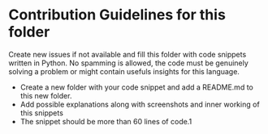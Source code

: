 # Contribution Guidelines for this folder

Create new issues if not available and fill this folder with code snippets written in Python. No spamming is allowed, the code must be genuinely solving a problem or might contain usefuls insights for this language.

- Create a new folder with your code snippet and add a README.md to this new folder.
- Add possible explanations along with screenshots and inner working of this snippets
- The snippet should be more than 60 lines of code.1